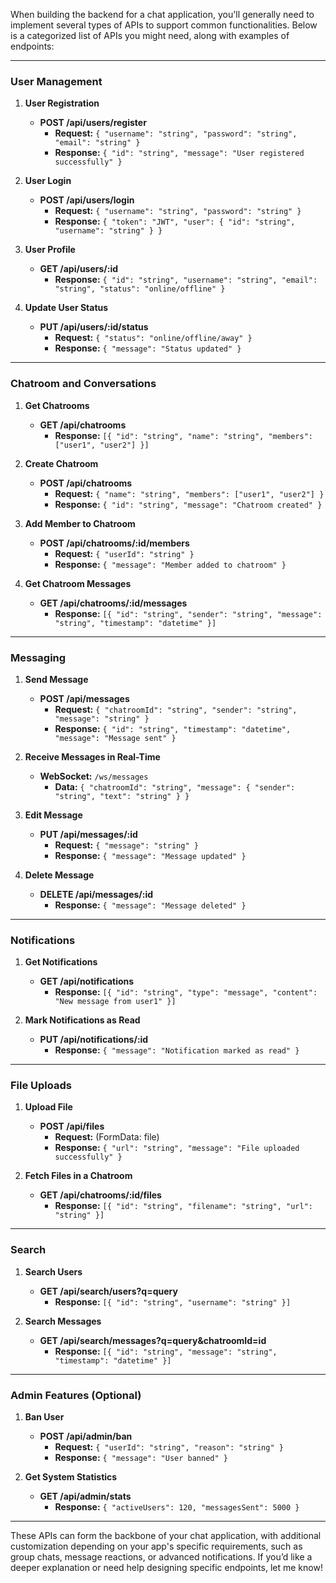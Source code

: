 When building the backend for a chat application, you'll generally need to implement several types of APIs to support common functionalities. Below is a categorized list of APIs you might need, along with examples of endpoints:

---

### **User Management**
1. **User Registration**
   - **POST /api/users/register**
     - **Request:** `{ "username": "string", "password": "string", "email": "string" }`
     - **Response:** `{ "id": "string", "message": "User registered successfully" }`

2. **User Login**
   - **POST /api/users/login**
     - **Request:** `{ "username": "string", "password": "string" }`
     - **Response:** `{ "token": "JWT", "user": { "id": "string", "username": "string" } }`

3. **User Profile**
   - **GET /api/users/:id**
     - **Response:** `{ "id": "string", "username": "string", "email": "string", "status": "online/offline" }`

4. **Update User Status**
   - **PUT /api/users/:id/status**
     - **Request:** `{ "status": "online/offline/away" }`
     - **Response:** `{ "message": "Status updated" }`

---

### **Chatroom and Conversations**
1. **Get Chatrooms**
   - **GET /api/chatrooms**
     - **Response:** `[{ "id": "string", "name": "string", "members": ["user1", "user2"] }]`

2. **Create Chatroom**
   - **POST /api/chatrooms**
     - **Request:** `{ "name": "string", "members": ["user1", "user2"] }`
     - **Response:** `{ "id": "string", "message": "Chatroom created" }`

3. **Add Member to Chatroom**
   - **POST /api/chatrooms/:id/members**
     - **Request:** `{ "userId": "string" }`
     - **Response:** `{ "message": "Member added to chatroom" }`

4. **Get Chatroom Messages**
   - **GET /api/chatrooms/:id/messages**
     - **Response:** `[{ "id": "string", "sender": "string", "message": "string", "timestamp": "datetime" }]`

---

### **Messaging**
1. **Send Message**
   - **POST /api/messages**
     - **Request:** `{ "chatroomId": "string", "sender": "string", "message": "string" }`
     - **Response:** `{ "id": "string", "timestamp": "datetime", "message": "Message sent" }`

2. **Receive Messages in Real-Time**
   - **WebSocket:** `/ws/messages`
     - **Data:** `{ "chatroomId": "string", "message": { "sender": "string", "text": "string" } }`

3. **Edit Message**
   - **PUT /api/messages/:id**
     - **Request:** `{ "message": "string" }`
     - **Response:** `{ "message": "Message updated" }`

4. **Delete Message**
   - **DELETE /api/messages/:id**
     - **Response:** `{ "message": "Message deleted" }`

---

### **Notifications**
1. **Get Notifications**
   - **GET /api/notifications**
     - **Response:** `[{ "id": "string", "type": "message", "content": "New message from user1" }]`

2. **Mark Notifications as Read**
   - **PUT /api/notifications/:id**
     - **Response:** `{ "message": "Notification marked as read" }`

---

### **File Uploads**
1. **Upload File**
   - **POST /api/files**
     - **Request:** (FormData: file)
     - **Response:** `{ "url": "string", "message": "File uploaded successfully" }`

2. **Fetch Files in a Chatroom**
   - **GET /api/chatrooms/:id/files**
     - **Response:** `[{ "id": "string", "filename": "string", "url": "string" }]`

---

### **Search**
1. **Search Users**
   - **GET /api/search/users?q=query**
     - **Response:** `[{ "id": "string", "username": "string" }]`

2. **Search Messages**
   - **GET /api/search/messages?q=query&chatroomId=id**
     - **Response:** `[{ "id": "string", "message": "string", "timestamp": "datetime" }]`

---

### **Admin Features (Optional)**
1. **Ban User**
   - **POST /api/admin/ban**
     - **Request:** `{ "userId": "string", "reason": "string" }`
     - **Response:** `{ "message": "User banned" }`

2. **Get System Statistics**
   - **GET /api/admin/stats**
     - **Response:** `{ "activeUsers": 120, "messagesSent": 5000 }`

---

These APIs can form the backbone of your chat application, with additional customization depending on your app's specific requirements, such as group chats, message reactions, or advanced notifications. If you’d like a deeper explanation or need help designing specific endpoints, let me know!